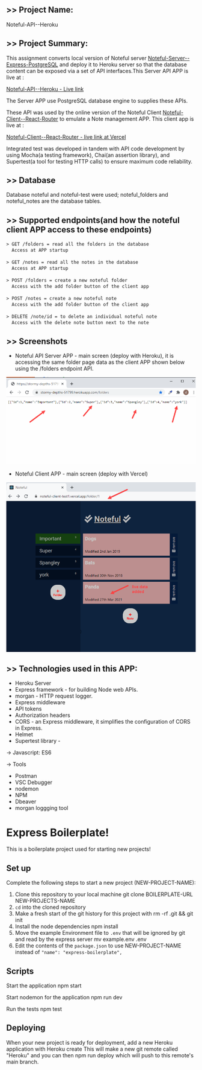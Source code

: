 ## >> Project Name:

Noteful-API--Heroku

## >> Project Summary:

This assignment converts local version of Noteful server [Noteful-Server--Express-PostgreSQL](https://github.com/davetam88/Noteful-Server--Express-PostgreSQL) and deploy it to Heroku server so that the database content can be exposed via a set of API interfaces.This Server API APP is live at : 

[Noteful-API--Heroku - Live link](https://stormy-depths-51799.herokuapp.com/)


The Server APP use PostgreSQL database engine to supplies these APIs.

These API was used by the online version of the Noteful Client [Noteful-Client--React-Router](https://github.com/davetam88/Noteful-Client--React-Router) to emulate a Note management APP. This client app is live at :

[Noteful-Client--React-Router - live link at Vercel](https://noteful-client-test1.vercel.app/)

Integrated test was developed in tandem with API code development by using Mocha(a testing framework), Chai(an assertion library), and Supertest(a tool for testing HTTP calls) to ensure maximum code reliability.

## >> Database

Database noteful and noteful-test were used; noteful_folders and noteful_notes are the database tables.

## >> Supported endpoints(and how the noteful client APP access to these endpoints)
```
> GET /folders = read all the folders in the database
  Access at APP startup

> GET /notes = read all the notes in the database
  Access at APP startup

> POST /folders = create a new noteful folder
  Access with the add folder button of the client app

> POST /notes = create a new noteful note
  Access with the add folder button of the client app

> DELETE /note/id = to delete an individual noteful note
  Access with the delete note button next to the note
```

## >> Screenshots

* Noteful API Server APP - main screen (deploy with Heroku), it is accessing the same folder page data as the client APP shown below using the /folders endpoint API.

![main page](images/main2.gif)


* Noteful Client APP - main screen (deploy with Vercel)

![main page](images/main1.gif)



## >> Technologies used in this APP:

* Heroku Server
* Express framework - for building Node web APIs.
* morgan - HTTP request logger.
* Express middleware
* API tokens
* Authorization headers
* CORS - an Express middleware, it simplifies the configuration of CORS in Express.
* Helmet
* Supertest library - 

-> Javascript: ES6

-> Tools
* Postman
* VSC Debugger
* nodemon 
* NPM
* Dbeaver
* morgan loggging tool


# Express Boilerplate! 

This is a boilerplate project used for starting new projects!

## Set up 

Complete the following steps to start a new project (NEW-PROJECT-NAME):

1. Clone this repository to your local machine 
   git clone BOILERPLATE-URL NEW-PROJECTS-NAME
2. `cd` into the cloned repository
3. Make a fresh start of the git history for this project with 
   rm -rf .git && git init
4. Install the node dependencies 
   npm install
5. Move the example Environment file to `.env` that will be ignored by git and read by the express server 
   mv example.env .env
6. Edit the contents of the `package.json` to use NEW-PROJECT-NAME instead of `"name": "express-boilerplate",`

## Scripts

Start the application 
  npm start

Start nodemon for the application 
  npm run dev

Run the tests 
  npm test

## Deploying

When your new project is ready for deployment, add a new Heroku application with 
  Heroku create
This will make a new git remote called "Heroku" and you can then 
  npm run deploy
which will push to this remote's main branch.


